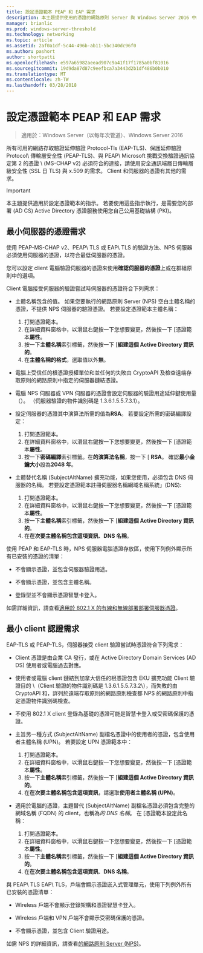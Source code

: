 ```yaml
---
title: 設定憑證範本 PEAP 和 EAP 需求
description: 本主題提供使用的憑證的網路原則 Server 與 Windows Server 2016 中的遠端存取的相關資訊。
manager: brianlic
ms.prod: windows-server-threshold
ms.technology: networking
ms.topic: article
ms.assetid: 2af0a1df-5c44-496b-ab11-5bc340dc96f0
ms.author: pashort
author: shortpatti
ms.openlocfilehash: e597a65982aeead907c9a41f17f1785a0bf81016
ms.sourcegitcommit: 19d9da87d87c9eefbca7a3443d2b1df486b0b010
ms.translationtype: MT
ms.contentlocale: zh-TW
ms.lasthandoff: 03/28/2018
---
```

# <a name="configure-certificate-templates-for-peap-and-eap-requirements"></a>設定憑證範本 PEAP 和 EAP 需求

>適用於：Windows Server（以每年次管道）、Windows Server 2016

所有可用的網路存取驗證延伸驗證 Protocol\-Tls \(EAP\-TLS\)、保護延伸驗證 Protocol\ 傳輸層安全性 \(PEAP\-TLS\)、與 PEAP\ Microsoft 挑戰交換驗證通訊協定第 2 的憑證 \ (MS\-CHAP v2\) 必須符合的連接，請使用安全通訊端層日傳輸層級安全性 (SSL 日 TLS) 與 x.509 的需求。 Client 和伺服器的憑證有其他的需求。

>[!IMPORTANT]
>本主題提供適用於設定憑證範本的指示。 若要使用這些指示執行，是需要您的部署 \(AD CS\) Active Directory 憑證服務使用您自己公用基礎結構 \(PKI\)。

## <a name="minimum-server-certificate-requirements"></a>最小伺服器的憑證需求

使用 PEAP\-MS\-CHAP v2、PEAP\ TLS 或 EAP\ TLS 的驗證方法、NPS 伺服器必須使用伺服器的憑證，以符合最低伺服器的憑證。 

您可以設定 client 電腦驗證伺服器的憑證來使用**確認伺服器的憑證**上或在群組原則中的選項。 

Client 電腦接受伺服器的驗證嘗試時伺服器的憑證符合下列需求：

- 主體名稱包含的值。 如果您要執行的網路原則 Server (NPS) 空白主體名稱的憑證，不提供 NPS 伺服器的驗證憑證。 若要設定憑證範本主體名稱：

    1. 打開憑證範本。
    2. 在詳細資料窗格中，以滑鼠右鍵按一下您想要變更，然後按一下 [憑證範本**屬性**。
    3. 按一下**主體名稱**索引標籤，然後按一下 [**組建這個 Active Directory 資訊的**。
    4. 在**主體名稱的格式**，選取值以外**無**。

- 電腦上受信任的根憑證授權單位和並任何的失敗由 CryptoAPI 及檢查遠端存取原則的網路原則中指定的伺服器鏈結憑證。

- 電腦 NPS 伺服器或 VPN 伺服器的憑證會設定伺服器的驗證用途延伸鍵使用量（）。 （伺服器驗證的物件識別碼是 1.3.6.1.5.5.7.3.1）。

- 設定伺服器的憑證其中演算法所需的值為**RSA**。 若要設定所需的密碼編譯設定：

    1. 打開憑證範本。
    2. 在詳細資料窗格中，以滑鼠右鍵按一下您想要變更，然後按一下 [憑證範本**屬性**。
    3. 按一下**密碼編譯**索引標籤。在**的演算法名稱**，按一下 [ **RSA**。 確認**最小金鑰大小**設為**2048 年**。

- 主體替代名稱 (SubjectAltName) 擴充功能，如果您使用，必須包含 DNS 伺服器的名稱。 若要設定憑證範本註冊伺服器名稱網域名稱系統」(DNS): 

    1. 打開憑證範本。
    2. 在詳細資料窗格中，以滑鼠右鍵按一下您想要變更，然後按一下 [憑證範本**屬性**。
    3. 按一下**主體名稱**索引標籤，然後按一下 [**組建這個 Active Directory 資訊的**。
    4. 在**在次要主體名稱包含這項資訊**、**DNS 名稱**。

使用 PEAP 和 EAP-TLS 時，NPS 伺服器電腦憑證存放區，使用下列例外顯示所有已安裝的憑證的清單：

- 不會顯示憑證，並包含伺服器驗證用途。

- 不會顯示憑證，並包含主體名稱。

- 登錄型並不會顯示憑證智慧卡登入。

如需詳細資訊，請查看[適用於 802.1 X 的有線和無線部署部署伺服器憑證](https://technet.microsoft.com/windows-server-docs/networking/core-network-guide/cncg/server-certs/deploy-server-certificates-for-802.1x-wired-and-wireless-deployments)。

## <a name="minimum-client-certificate-requirements"></a>最小 client 認證需求

EAP-TLS 或 PEAP-TLS，伺服器接受 client 驗證嘗試時憑證符合下列需求：

- Client 憑證是由企業 CA 發行，或在 Active Directory Domain Services \(AD DS\) 使用者或電腦過去對應。

- 使用者或電腦 client 鏈結到加拿大信任的根憑證包含 EKU 擴充功能 Client 驗證目的 \（Client 驗證的物件識別碼是 1.3.6.1.5.5.7.3.2\），而失敗的由 CryptoAPI 和，詳列於遠端存取原則的網路原則檢查都 NPS 的網路原則中指定憑證物件識別碼檢查。

- 不使用 802.1 X client 登錄為基礎的憑證可能是智慧卡登入或受密碼保護的憑證。

- 主旨另一種方式 \(SubjectAltName\) 副檔名憑證中的使用者的憑證，包含使用者主體名稱 \(UPN\)。 若要設定 UPN 憑證範本中：

    1. 打開憑證範本。
    2. 在詳細資料窗格中，以滑鼠右鍵按一下您想要變更，然後按一下 [憑證範本**屬性**。
    3. 按一下**主體名稱**索引標籤，然後按一下 [**組建這個 Active Directory 資訊的**。
    4. 在**在次要主體名稱包含這項資訊**，請選取**使用者主體名稱 \(UPN\)**。

- 適用於電腦的憑證，主題替代 \(SubjectAltName\) 副檔名憑證必須包含完整的網域名稱 \(FQDN\) 的 client，也稱為*的 DNS 名稱*。 在 [憑證範本設定此名稱：

    1. 打開憑證範本。
    2. 在詳細資料窗格中，以滑鼠右鍵按一下您想要變更，然後按一下 [憑證範本**屬性**。
    3. 按一下**主體名稱**索引標籤，然後按一下 [**組建這個 Active Directory 資訊的**。
    4. 在**在次要主體名稱包含這項資訊**、**DNS 名稱**。

與 PEAP\ TLS EAP\ TLS，戶端會顯示憑證嵌入式管理單元，使用下列例外所有已安裝的憑證清單：

- Wireless 戶端不會顯示登錄架構和憑證智慧卡登入。 

- Wireless 戶端和 VPN 戶端不會顯示受密碼保護的憑證。 

- 不會顯示憑證，並包含 Client 驗證用途。


如需 NPS 的詳細資訊，請查看[的網路原則 Server (NPS)](nps-top.md)。
